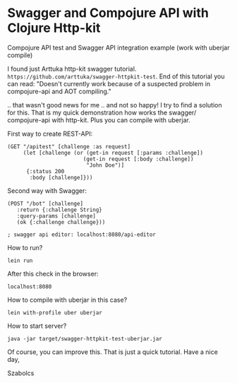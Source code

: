 # Swagger and Compojure API with Clojure Http-kit 
Compojure API test and Swagger API integration example (work with uberjar compile)

I found just Arttuka http-kit swagger tutorial. `https://github.com/arttuka/swagger-httpkit-test`. End of this tutorial you can read: "Doesn't currently work because of a suspected problem in compojure-api and AOT compiling." 

.. that wasn't good news for me .. and not so happy! I try to find a solution for this. That is my quick demonstration how works the swagger/ compojure-api with http-kit. Plus you can compile with uberjar.

First way to create REST-API:
```
(GET "/apitest" [challenge :as request]
     (let [challenge (or (get-in request [:params :challenge])
                        (get-in request [:body :challenge])
                         "John Doe")]
      {:status 200
       :body [challenge]}))
```
Second way with Swagger:

```
(POST "/bot" [challenge]
   :return {:challenge String}
   :query-params [challenge]
   (ok {:challenge challenge}))
   
; swagger api editor: localhost:8080/api-editor
```

How to run?

`lein run`

After this check in the browser: 

`localhost:8080`

How to compile with uberjar in this case?

`lein with-profile uber uberjar`

How to start server?

`java -jar target/swagger-httpkit-test-uberjar.jar`



Of course, you can improve this. That is just a quick tutorial.
Have a nice day,

Szabolcs
